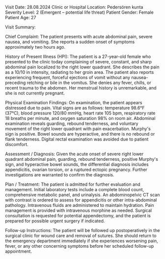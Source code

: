 Visit Date: 28.08.2024
Clinic or Hospital Location: Pedersören kunta
Severity Level: 2 (Emergent – potential life threat)
Patient Gender: Female
Patient Age: 27

Visit Summary:

Chief Complaint: The patient presents with acute abdominal pain, severe nausea, and vomiting. She reports a sudden onset of symptoms approximately two hours ago.

History of Present Illness (HPI): The patient is a 27-year-old female who presented to the clinic today complaining of severe, constant, and sharp abdominal pain localized to the right lower quadrant. She describes the pain as a 10/10 in intensity, radiating to her groin area. The patient also reports experiencing frequent, forceful ejections of vomit without any nausea-preceding retching or bile in the vomitus. She denies any fever, chills, or recent trauma to the abdomen. Her menstrual history is unremarkable, and she is not currently pregnant.

Physical Examination Findings: On examination, the patient appears distressed due to pain. Vital signs are as follows: temperature 98.6°F (37°C), blood pressure 120/80 mmHg, heart rate 105 bpm, respiratory rate 18 breaths per minute, and oxygen saturation 98% on room air. Abdominal examination reveals guarding, rebound tenderness, and voluntary movement of the right lower quadrant with pain exacerbation. Murphy's sign is positive. Bowel sounds are hyperactive, and there is no rebound or flank tenderness. Digital rectal examination was avoided due to patient discomfort.

Assessment / Diagnosis: Given the acute onset of severe right lower quadrant abdominal pain, guarding, rebound tenderness, positive Murphy's sign, and hyperactive bowel sounds, the differential diagnosis includes appendicitis, ovarian torsion, or a ruptured ectopic pregnancy. Further investigations are warranted to confirm the diagnosis.

Plan / Treatment: The patient is admitted for further evaluation and management. Initial laboratory tests include a complete blood count, comprehensive metabolic panel, and urinalysis. An abdominopelvic CT scan with contrast is ordered to assess for appendicitis or other intra-abdominal pathology. Intravenous fluids are administered to maintain hydration. Pain management is provided with intravenous morphine as needed. Surgical consultation is requested for potential appendectomy, and the patient is prepared for possible urgent surgery if indicated.

Follow-up Instructions: The patient will be followed up postoperatively in the surgical clinic for wound care and removal of sutures. She should return to the emergency department immediately if she experiences worsening pain, fever, or any other concerning symptoms before her scheduled follow-up appointment.